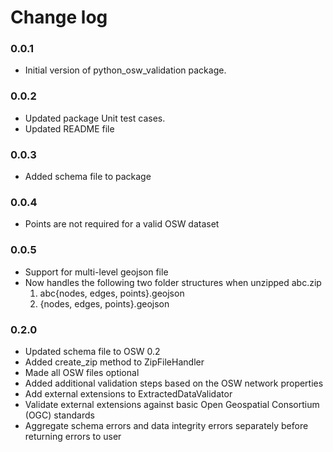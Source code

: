 # Change log

### 0.0.1
- Initial version of python_osw_validation package.

### 0.0.2
- Updated package Unit test cases.
- Updated README file

### 0.0.3
- Added schema file to package

### 0.0.4
- Points are not required for a valid OSW dataset

### 0.0.5
- Support for multi-level geojson file
- Now handles the following two folder structures when unzipped abc.zip
  1. abc\{nodes, edges, points}.geojson
  2. {nodes, edges, points}.geojson

### 0.2.0
- Updated schema file to OSW 0.2
- Added create_zip method to ZipFileHandler
- Made all OSW files optional
- Added additional validation steps based on the OSW network properties
- Add external extensions to ExtractedDataValidator
- Validate external extensions against basic Open Geospatial Consortium (OGC) standards
- Aggregate schema errors and data integrity errors separately before returning errors to user